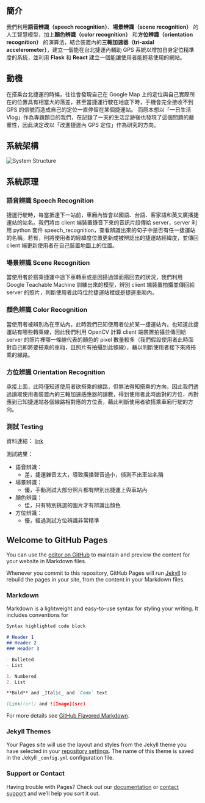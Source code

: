 ## 簡介

我們利用**語音辨識（speech recognition）**、**場景辨識（scene recognition）** 的人工智慧模型，加上**顏色辨識（color recognition）** 和**方位辨識（orientation recognition）** 的演算法，結合裝置內的**三軸加速器（tri-axial accelerometer）**，建立一個能在台北捷運內輔助 GPS 系統以增加自身定位精準度的系統，並利用 **Flask** 和 **React** 建立一個能讓使用者能輕易使用的網站。

## 動機

在搭乘台北捷運的時候，往往會發現自己在 Google Map 上的定位與自己實際所在的位置具有相當大的落差，甚至當捷運行駛在地底下時，手機會完全接收不到 GPS 的信號而造成自己的定位一直停留在某個捷運站。
而原本想以「一日生活Vlog」作為專題題目的我們，在記錄了一天的生活足跡後也發現了這個問題的嚴重性，因此決定改以「改進捷運內 GPS 定位」作為研究的方向。

## 系統架構

![System Structure](https://user-images.githubusercontent.com/31942629/128692283-1cb2b308-ca9a-4438-a96e-3ec3806fdbf2.jpg)

## 系統原理

### 語音辨識 Speech Recognition

捷運行駛時，每當抵達下一站前，車廂內皆會以國語、台語、客家語和英文廣播捷運站的站名。我們將由 client 端裝置錄音下來的音訊片段傳給 server，server 利用 python 套件 speech_recognition，查看辨識出來的句子中是否有任一捷運站的名稱。若有，則將使用者的經緯度位置更新成被辨認出的捷運站經緯度，並傳回 client 端更新使用者在自己裝置地圖上的位置。

### 場景辨識 Scene Recognition

當使用者於搭乘捷運中途下車轉車或是因搭過頭而搭回去的狀況，我們利用 Google Teachable Machine 訓練出來的模型，辨別 client 端裝置拍攝並傳回給 server 的照片，判斷使用者此時位於捷運站裡或是捷運車廂內。

### 顏色辨識 Color Recognition

當使用者被辨別為在車站內，此時我們已知使用者位於某一捷運站內，也知道此捷運站有哪些轉乘線，因此我們利用 OpenCV 計算 client 端裝置拍攝並傳回給 server 的照片裡哪一條線代表的顏色的 pixel 數量較多（我們假設使用者此時面對自己即將要搭乘的車廂，且照片有拍攝到此條線），藉以判斷使用者接下來將搭乘的線路。

### 方位辨識 Orientation Recognition

承接上面，此時僅知道使用者欲搭乘的線路，但無法得知搭乘的方向，因此我們透過讀取使用者裝置內的三軸加速感應器的讀數，得到使用者此時面對的方位，再對應到已知捷運站各個線路相對應的方位表，藉此判斷使用者欲搭乘車廂行駛的方向。


### 測試 Testing

資料連結： [link](https://drive.google.com/drive/folders/1OgLQpNjG0bWfe8qfvyGSzIl5n7Z6d7b-?usp=sharing)

測試結果：
- 語音辨識：
  - 差，捷運雜音太大，導致廣播聲音過小，偵測不出車站名稱
- 場景辨識：
  - 優，手動測試大部分照片都有辨別出捷運上與車站內
- 顏色辨識：
  - 佳，只有特別挑選的圖片才有辨識出顏色
- 方位辨識：
  - 優，經過測試方位辨識非常精準

## Welcome to GitHub Pages

You can use the [editor on GitHub](https://github.com/momo1106github/GPS_Improvement_System_inside_Taipei_MRT/edit/gh-pages/index.md) to maintain and preview the content for your website in Markdown files.

Whenever you commit to this repository, GitHub Pages will run [Jekyll](https://jekyllrb.com/) to rebuild the pages in your site, from the content in your Markdown files.

### Markdown

Markdown is a lightweight and easy-to-use syntax for styling your writing. It includes conventions for

```markdown
Syntax highlighted code block

# Header 1
## Header 2
### Header 3

- Bulleted
- List

1. Numbered
2. List

**Bold** and _Italic_ and `Code` text

[Link](url) and ![Image](src)
```

For more details see [GitHub Flavored Markdown](https://guides.github.com/features/mastering-markdown/).

### Jekyll Themes

Your Pages site will use the layout and styles from the Jekyll theme you have selected in your [repository settings](https://github.com/momo1106github/GPS_Improvement_System_inside_Taipei_MRT/settings/pages). The name of this theme is saved in the Jekyll `_config.yml` configuration file.

### Support or Contact

Having trouble with Pages? Check out our [documentation](https://docs.github.com/categories/github-pages-basics/) or [contact support](https://support.github.com/contact) and we’ll help you sort it out.
